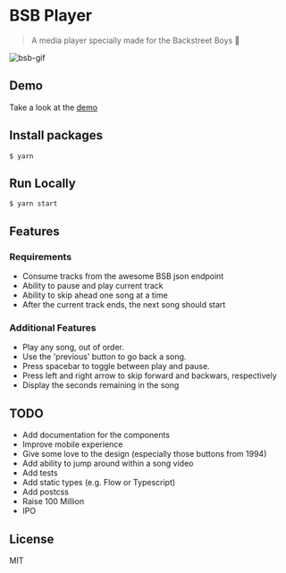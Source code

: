# BSB Player
> A media player specially made for the Backstreet Boys 🎤

![bsb-gif](https://media2.giphy.com/media/mOjsQA4btJbnW/giphy.gif)

## Demo
Take a look at the [demo](https://bsb-fbwqebiohc.now.sh/)

## Install packages
```
$ yarn
```

## Run Locally
```
$ yarn start
```

## Features 

### Requirements

- Consume tracks from the awesome BSB json endpoint
- Ability to pause and play current track
- Ability to skip ahead one song at a time
- After the current track ends, the next song should start

### Additional Features
- Play any song, out of order.
- Use the 'previous' button to go back a song.
- Press spacebar to toggle between play and pause.
- Press left and right arrow to skip forward and backwars, respectively
- Display the seconds remaining in the song

## TODO

- Add documentation for the components
- Improve mobile experience
- Give some love to the design (especially those buttons from 1994)
- Add ability to jump around within a song video
- Add tests
- Add static types (e.g. Flow or Typescript)
- Add postcss
- Raise 100 Million
- IPO

## License
MIT
